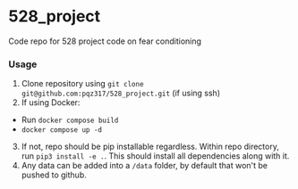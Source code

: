 # 528_project
Code repo for 528 project code on fear conditioning

### Usage
1. Clone repository using `git clone git@github.com:pqz317/528_project.git` (if using ssh)
2. If using Docker:
  - Run `docker compose build`
  - `docker compose up -d`
3. If not, repo should be pip installable regardless. Within repo directory, run `pip3 install -e .`. This should install all dependencies along with it.  
4. Any data can be added into a `/data` folder, by default that won't be pushed to github. 
